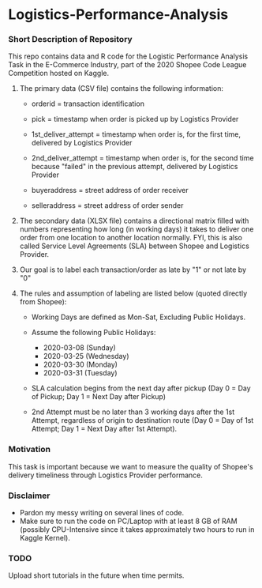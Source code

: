 # Logistics-Performance-Analysis

### Short Description of Repository

This repo contains data and R code for the Logistic Performance Analysis Task in the E-Commerce Industry, part of the 2020 Shopee Code League Competition hosted on Kaggle.

1. The primary data (CSV file) contains the following information:
    
    - orderid = transaction identification
    
    - pick = timestamp when order is picked up by Logistics Provider
    
    - 1st_deliver_attempt = timestamp when order is, for the first time, delivered by Logistics Provider
    
    - 2nd_deliver_attempt = timestamp when order is, for the second time because "failed" in the previous attempt, delivered by Logistics Provider
    
    - buyeraddress = street address of order receiver
    
    - selleraddress = street address of order sender

2. The secondary data (XLSX file) contains a directional matrix filled with numbers representing how long (in working days) it takes to deliver one order from one location to another location normally. FYI, this is also called Service Level Agreements (SLA) between Shopee and Logistics Provider. 

3. Our goal is to label each transaction/order as late by "1" or not late by "0"

4. The rules and assumption of labeling are listed below (quoted directly from Shopee):
    
    - Working Days are defined as Mon-Sat, Excluding Public Holidays.
    
    - Assume the following Public Holidays: 
      * 2020-03-08 (Sunday)
      * 2020-03-25 (Wednesday)
      * 2020-03-30 (Monday)
      * 2020-03-31 (Tuesday)
    
    - SLA calculation begins from the next day after pickup (Day 0 = Day of Pickup; Day 1 = Next Day after Pickup)
    
    - 2nd Attempt must be no later than 3 working days after the 1st Attempt, regardless of origin to destination route
      (Day 0 = Day of 1st Attempt; Day 1 = Next Day after 1st Attempt).
      

### Motivation

This task is important because we want to measure the quality of Shopee's delivery timeliness through Logistics Provider performance. 

### Disclaimer

* Pardon my messy writing on several lines of code.
* Make sure to run the code on PC/Laptop with at least 8 GB of RAM (possibly CPU-Intensive since it takes approximately two hours to run in Kaggle Kernel).

### TODO

Upload short tutorials in the future when time permits.
